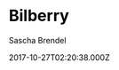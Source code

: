 ---
title: Bilberry
github: https://github.com/Lednerb/bilberry-hugo-theme
demo: https://lednerb.github.io/bilberry-hugo-theme/
author: Sascha Brendel
ssg:
  - Hugo
css:
  - scss
cms:
  - Markdown
date: 2017-10-27T02:20:38.000Z
description: Premium theme for the hugo site builder
draft: false
publish_date: '2017-10-27T02:20:38Z'
update_date: '2023-01-04T22:01:05Z'
github_star: 296
github_fork: 142
---